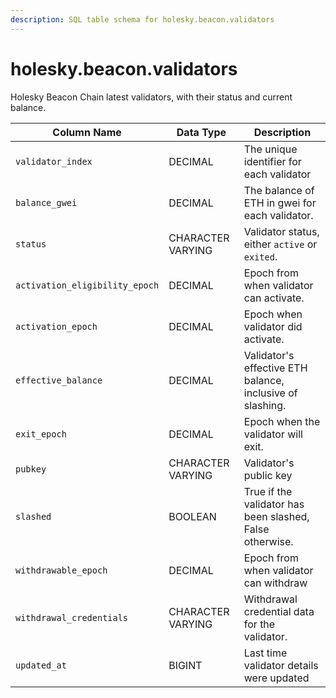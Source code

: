 ```yaml
---
description: SQL table schema for holesky.beacon.validators
---
```


# holesky.beacon.validators

Holesky Beacon Chain latest validators, with their status and current balance.

| Column Name                    | Data Type         | Description                                               |
| ------------------------------ | ----------------- | --------------------------------------------------------- |
| `validator_index`              | DECIMAL           | The unique identifier for each validator                  |
| `balance_gwei`                 | DECIMAL           | The balance of ETH in gwei for each validator.            |
| `status`                       | CHARACTER VARYING | Validator status, either `active` or `exited`.            |
| `activation_eligibility_epoch` | DECIMAL           | Epoch from when validator can activate.                   |
| `activation_epoch`             | DECIMAL           | Epoch when validator did activate.                        |
| `effective_balance`            | DECIMAL           | Validator's effective ETH balance, inclusive of slashing. |
| `exit_epoch`                   | DECIMAL           | Epoch when the validator will exit.                       |
| `pubkey`                       | CHARACTER VARYING | Validator's public key                                    |
| `slashed`                      | BOOLEAN           | True if the validator has been slashed, False otherwise.  |
| `withdrawable_epoch`           | DECIMAL           | Epoch from when validator can withdraw                    |
| `withdrawal_credentials`       | CHARACTER VARYING | Withdrawal credential data for the validator.             |
| `updated_at`                   | BIGINT            | Last time validator details were updated                  |
